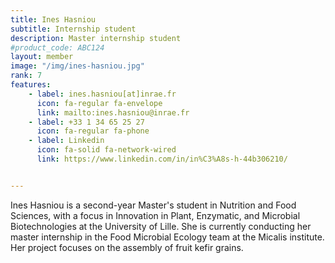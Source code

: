 ```yaml
---
title: Ines Hasniou 
subtitle: Internship student
description: Master internship student
#product_code: ABC124
layout: member
image: "/img/ines-hasniou.jpg"
rank: 7
features:
    - label: ines.hasniou[at]inrae.fr
      icon: fa-regular fa-envelope
      link: mailto:ines.hasniou@inrae.fr
    - label: +33 1 34 65 25 27
      icon: fa-regular fa-phone
    - label: Linkedin
      icon: fa-solid fa-network-wired
      link: https://www.linkedin.com/in/in%C3%A8s-h-44b306210/


---
```


Ines Hasniou is a second-year Master's student in Nutrition and Food Sciences, with a focus in Innovation in Plant, Enzymatic, and Microbial Biotechnologies at the University of Lille. She is currently conducting her master internship in the Food Microbial Ecology team at the Micalis institute. Her project focuses on the assembly of fruit kefir grains.


